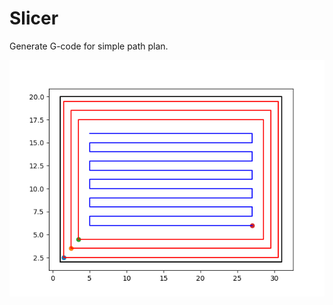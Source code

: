 # Slicer
Generate G-code for simple path plan.

![m](https://github.com/zhangyaqi1989/Slicer/blob/master/images/multi_contours_raster.png)
